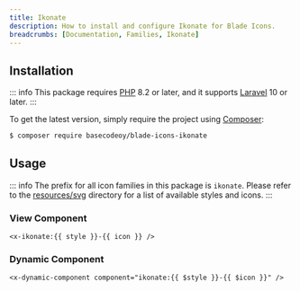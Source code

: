 ```yaml
---
title: Ikonate
description: How to install and configure Ikonate for Blade Icons.
breadcrumbs: [Documentation, Families, Ikonate]
---
```


## Installation

::: info
This package requires [PHP](https://www.php.net/) 8.2 or later, and it supports [Laravel](https://laravel.com/) 10 or later.
:::

To get the latest version, simply require the project using [Composer](https://getcomposer.org/):

```bash
$ composer require basecodeoy/blade-icons-ikonate
```

## Usage

::: info
The prefix for all icon families in this package is `ikonate`. Please refer to the [resources/svg](https://github.com/basecodeoy/blade-icons-ikonate/tree/main/resources/svg) directory for a list of available styles and icons.
:::

### View Component

```blade
<x-ikonate:{{ style }}-{{ icon }} />
```

### Dynamic Component

```blade
<x-dynamic-component component="ikonate:{{ $style }}-{{ $icon }}" />
```
